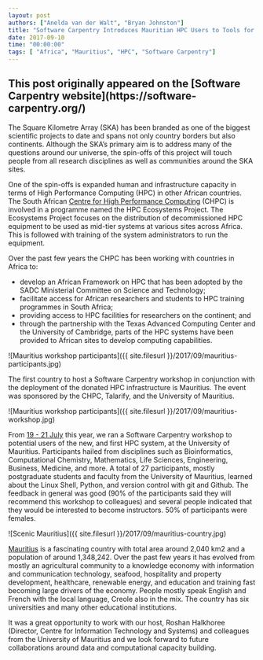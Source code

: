 ```yaml
---
layout: post
authors: ["Anelda van der Walt", "Bryan Johnston"]
title: "Software Carpentry Introduces Mauritian HPC Users to Tools for Data Analysis"
date: 2017-09-10
time: "00:00:00"
tags: [ "Africa", "Mauritius", "HPC", "Software Carpentry"]
---
```


<h2>This post originally appeared on the [Software Carpentry website](https://software-carpentry.org/)</h2>

The Square Kilometre Array (SKA) has been branded as one of the biggest scientific projects to date and spans not only country borders but also continents. Although the SKA’s primary aim is to address many of the questions around our universe, the spin-offs of this project will touch people from all research disciplines as well as communities around the SKA sites.

One of the spin-offs is expanded human and infrastructure capacity in terms of High Performance Computing (HPC) in other African countries. The South African [Centre for High Performance Computing](https://www.chpc.ac.za/) (CHPC) is involved in a programme named the HPC Ecosystems Project. The Ecosystems Project focuses on the distribution of decommissioned HPC equipment to be used as mid-tier systems at various sites across Africa. This is followed with training of the system administrators to run the equipment.

Over the past few years the CHPC has been working with countries in Africa to:
* develop an African Framework on HPC that has been adopted by the SADC Ministerial Committee on Science and Technology;
* facilitate access for African researchers and students to HPC training programmes in South Africa;
* providing access to HPC facilities for researchers on the continent; and
* through the partnership with the Texas Advanced Computing Center and the University of Cambridge, parts of the HPC systems have been provided to African sites to develop computing capabilities.

![Mauritius workshop participants]({{ site.filesurl }}/2017/09/mauritius-participants.jpg)

The first country to host a Software Carpentry workshop in conjunction with the deployment of the donated HPC infrastructure is Mauritius. The event was sponsored by the CHPC, Talarify, and the University of Mauritius.

![Mauritius workshop participants]({{ site.filesurl }}/2017/09/mauritius-workshop.jpg)

From [19 - 21 July](https://chpc-carpentry.github.io/2017-07-19-Mauritius/) this year, we ran a Software Carpentry workshop to potential users of the new, and first HPC system, at the University of Mauritius. Participants hailed from disciplines such as Bioinformatics, Computational Chemistry, Mathematics, Life Sciences, Engineering, Business, Medicine, and more. A total of 27 participants, mostly postgraduate students and faculty from the University of Mauritius, learned about the Linux Shell, Python, and version control with git and Github. The feedback in general was good (90% of the participants said they will recommend this workshop to colleagues) and several people indicated that they would be interested to become instructors. 50% of participants were females.

![Scenic Mauritius]({{ site.filesurl }}/2017/09/mauritius-country.jpg)

[Mauritius](https://en.wikipedia.org/wiki/Mauritius) is a fascinating country with total area around 2,040 km2 and a population of around 1,348,242. Over the past few years it has evolved from mostly an agricultural community to a knowledge economy with information and communication technology, seafood, hospitality and property development, healthcare, renewable energy, and education and training fast becoming large drivers of the economy. People mostly speak English and French with the local language, Creole also in the mix. The country has six universities and many other educational institutions. 

It was a great opportunity to work with our host, Roshan Halkhoree (Director, Centre for Information Technology and Systems) and colleagues from the University of Mauritius and we look forward to future collaborations around data and computational capacity building.
